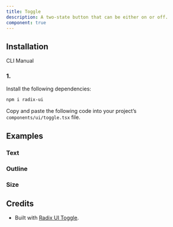 ```yaml
---
title: Toggle
description: A two-state button that can be either on or off.
component: true
---
```


## Installation

  CLI
  Manual

### 1. 
Install the following dependencies:

```bash
npm i radix-ui
```

Copy and paste the following code into your project’s `components/ui/toggle.tsx` file.

## Examples

### Text

### Outline

### Size

## Credits

- Built with [Radix UI Toggle](https://www.radix-ui.com/primitives/docs/components/toggle).